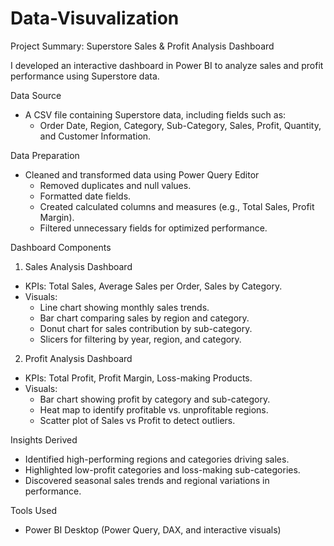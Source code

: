 # Data-Visuvalization
Project Summary: Superstore Sales & Profit Analysis Dashboard

I developed an interactive dashboard in Power BI to analyze sales and profit performance using Superstore data.

  Data Source
- A CSV file containing Superstore data, including fields such as:
  - Order Date, Region, Category, Sub-Category, Sales, Profit, Quantity, and Customer Information.

 Data Preparation
- Cleaned and transformed data using  Power Query Editor
  - Removed duplicates and null values.
  - Formatted date fields.
  - Created calculated columns and measures (e.g., Total Sales, Profit Margin).
  - Filtered unnecessary fields for optimized performance.

 Dashboard Components

 1. Sales Analysis Dashboard
- KPIs: Total Sales, Average Sales per Order, Sales by Category.
- Visuals:
  - Line chart showing monthly sales trends.
  - Bar chart comparing sales by region and category.
  - Donut chart for sales contribution by sub-category.
  - Slicers for filtering by year, region, and category.

 2. Profit Analysis Dashboard
- KPIs: Total Profit, Profit Margin, Loss-making Products.
- Visuals:
  - Bar chart showing profit by category and sub-category.
  - Heat map to identify profitable vs. unprofitable regions.
  - Scatter plot of Sales vs Profit to detect outliers.
   

 Insights Derived
- Identified high-performing regions and categories driving sales.
- Highlighted low-profit categories and loss-making sub-categories.
- Discovered seasonal sales trends and regional variations in performance.

 Tools Used
- Power BI Desktop (Power Query, DAX, and interactive visuals)
